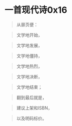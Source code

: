 # 一首现代诗0x16

>从扉页便：

>文学地开始，

>文学地发展，

>文学地僵持，

>文学地热烈，

>文学地决断，

>文学地结束；

>翻到最后就是，

>建议上架和ISBN，

>以及明码标价。
